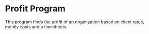 # Profit Program

This program finds the profit of an organization based on client rates, montly costs and a timesheets.
